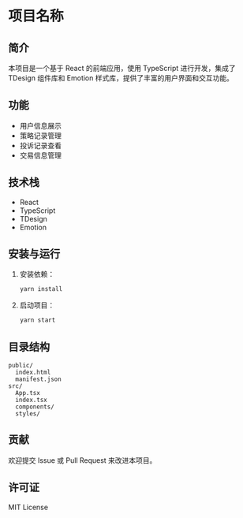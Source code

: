 # 项目名称

## 简介
本项目是一个基于 React 的前端应用，使用 TypeScript 进行开发，集成了 TDesign 组件库和 Emotion 样式库，提供了丰富的用户界面和交互功能。

## 功能
- 用户信息展示
- 策略记录管理
- 投诉记录查看
- 交易信息管理

## 技术栈
- React
- TypeScript
- TDesign
- Emotion

## 安装与运行
1. 安装依赖：
   ```bash
   yarn install
   ```
2. 启动项目：
   ```bash
   yarn start
   ```

## 目录结构
```
public/
  index.html
  manifest.json
src/
  App.tsx
  index.tsx
  components/
  styles/
```

## 贡献
欢迎提交 Issue 或 Pull Request 来改进本项目。

## 许可证
MIT License